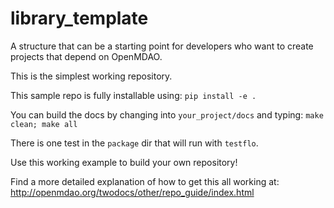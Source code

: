 # library_template
A structure that can be a starting point for developers who want to create projects that depend on OpenMDAO.

This is the simplest working repository. 

This sample repo is fully installable using:
`pip install -e .`

You can build the docs by changing into `your_project/docs` and typing:
`make clean; make all`

There is one test in the `package` dir that will run with `testflo`.

Use this working example to build your own repository!

Find a more detailed explanation of how to get this all working at:
http://openmdao.org/twodocs/other/repo_guide/index.html